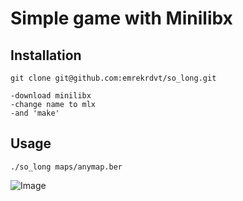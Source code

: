 # Simple game with Minilibx

## Installation

````
git clone git@github.com:emrekrdvt/so_long.git

-download minilibx
-change name to mlx
-and 'make'
````

## Usage
````
./so_long maps/anymap.ber

````

![Image](https://i.hizliresim.com/dnh6cgl.png)
